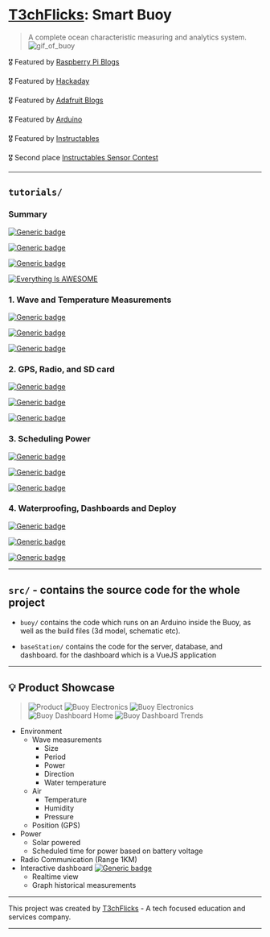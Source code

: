 # [T3chFlicks](https://t3chflicks.org): Smart Buoy

> A complete ocean characteristic measuring and analytics system.
![gif_of_buoy](./smart_buoy_thumbnail_square.gif)

🎖️ Featured by [Raspberry Pi Blogs](https://www.raspberrypi.org/blog/good-buoy-the-raspberry-pi-smart-buoy/)

🎖️ Featured by [Hackaday](https://hackaday.com/2019/09/11/smart-buoy-rides-the-citizen-science-wave/)

🎖️ Featured by [Adafruit Blogs](https://blog.adafruit.com/2019/07/19/this-smart-buoy-measures-wave-height-period-power-and-more-piday-raspberrypi-raspberry_pi/)

🎖️ Featured by [Arduino](https://www.facebook.com/official.arduino/posts/3480468415312786)

🎖️ Featured by [Instructables](https://www.instructables.com/Smart-Buoy/)

🎖️ Second place [Instructables Sensor Contest](https://www.instructables.com/contest/sensors2019/)

---

## `tutorials/`
### Summary
[![Generic badge](https://img.shields.io/badge/Blog_Post-Github-orange.svg)](./summary_blog_post.md)

[![Generic badge](https://img.shields.io/badge/Blog_Post-Medium-blue.svg)](https://t3chflicks.medium.com/smart-buoy-summary-602f9db544bb)

[![Generic badge](https://img.shields.io/badge/Youtube-Video-red.svg)](https://www.youtube.com/watch?v=S-XMT6GDWk8&list=PLoTBNxUNjtjebnBR1B3RfByp8vZtZ6yL7&index=1)

 [![Everything Is AWESOME](./yt.png)](https://www.youtube.com/watch?v=aLX4btGs_x8 "Youtube Video")

### 1. Wave and Temperature Measurements
[![Generic badge](https://img.shields.io/badge/Blog_Post-Github-orange.svg)](./tutorials/1_wave_and_temperature_measurements/blog_post.md)

[![Generic badge](https://img.shields.io/badge/Blog_Post-Medium-blue.svg)](https://t3chflicks.medium.com/smart-buoy-making-wave-and-temperature-measurements-%EF%B8%8F-cdda14c52196)

[![Generic badge](https://img.shields.io/badge/Youtube-Video-red.svg)](https://www.youtube.com/watch?v=AUr0UcNb6B8&list=PLoTBNxUNjtjebnBR1B3RfByp8vZtZ6yL7&index=2)

### 2. GPS, Radio, and SD card
[![Generic badge](https://img.shields.io/badge/Blog_Post-Github-orange.svg)](./tutorials/2_gps_radio_sd/blog_post.md)

[![Generic badge](https://img.shields.io/badge/Blog_Post-Medium-blue.svg)](https://t3chflicks.medium.com/smart-buoy-gps-radio-nrf24-and-a-sd-card-module-6029af3a69d)

[![Generic badge](https://img.shields.io/badge/Youtube-Video-red.svg)](https://www.youtube.com/watch?v=xz1ix76U28E&list=PLoTBNxUNjtjebnBR1B3RfByp8vZtZ6yL7&index=3&t=160s)


### 3. Scheduling Power
[![Generic badge](https://img.shields.io/badge/Blog_Post-Github-orange.svg)](./tutorials/3_scheduling_power/blog_post.md)

[![Generic badge](https://img.shields.io/badge/Blog_Post-Medium-blue.svg)](https://t3chflicks.medium.com/smart-buoy-scheduling-power-to-the-system-81a2675fdac0)

[![Generic badge](https://img.shields.io/badge/Youtube-Video-red.svg)](https://www.youtube.com/watch?v=5guIB8_YIGQ&list=PLoTBNxUNjtjebnBR1B3RfByp8vZtZ6yL7&index=4)


### 4. Waterproofing, Dashboards and Deploy
[![Generic badge](https://img.shields.io/badge/Blog_Post-Github-orange.svg)](./tutorials/4_build_deploy/blog_post.md)

[![Generic badge](https://img.shields.io/badge/Blog_Post-Medium-blue.svg)](https://t3chflicks.medium.com/smart-buoy-waterproofing-dashboards-and-deploy-15c730bf9a3a)

[![Generic badge](https://img.shields.io/badge/Youtube-Video-red.svg)](https://www.youtube.com/watch?v=yUjocnaKXys&list=PLoTBNxUNjtjebnBR1B3RfByp8vZtZ6yL7&index=5)

---

## `src/` - contains the source code for the whole project
* `buoy/` contains the code which runs on an Arduino inside the Buoy, as well as the build files (3d model, schematic etc).

* `baseStation/` contains the code for the server, database, and dashboard.
for the dashboard which is a VueJS application

---

## 💡 Product Showcase
> ![Product](./teaser_2.png)
> ![Buoy Electronics](src/buoy/electronics/full_build_labelled.png)
> ![Buoy Electronics](src/buoy/electronics/raspberrypi_receiver_labelled.png)
> ![Buoy Dashboard Home](dashboard.png)
> ![Buoy Dashboard Trends](trends.png)
* Environment
  * Wave measurements
    * Size
    * Period
    * Power
    * Direction
    * Water temperature
  * Air
    * Temperature
    * Humidity
    * Pressure
  * Position (GPS)
* Power
  * Solar powered
  * Scheduled time for power based on battery voltage
* Radio Communication (Range 1KM)
* Interactive dashboard [![Generic badge](https://img.shields.io/badge/Live-Demo-red.svg)](https://smart-buoy.t3chflicks.org)
  * Realtime view
  * Graph historical measurements


---

This project was created by [T3chFlicks](https://t3chflicks.org) - A tech focused education and services company.

---